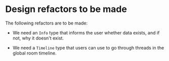 # Design refactors to be made

The following refactors are to be made:

- We need an `Info` type that informs the user whether data exists, and if not, why it doesn't exist.

- We need a `Timeline` type that users can use to go through threads in the global room timeline.
